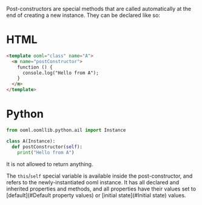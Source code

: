 Post-constructors are special methods that are called automatically at the end of creating a new instance. They can be declared like so:

<!-- start tabbed sections -->

# HTML

```html
<template ooml="class" name="A">
  <m name="postConstructor">
    function () {
      console.log("Hello from A");
    }
  </m>
</template>
```

# Python

```python
from ooml.oomllib.python.ail import Instance

class A(Instance):
  def postConstructor(self):
    print("Hello from A")
```

<!-- end tabbed sections -->

It is not allowed to return anything.

The `this`/`self` special variable is available inside the post-constructor, and refers to the newly-instantiated ooml instance. It has all declared and inherited properties and methods, and all properties have their values set to [default](#Default property values) or [initial state](#Initial state) values.
